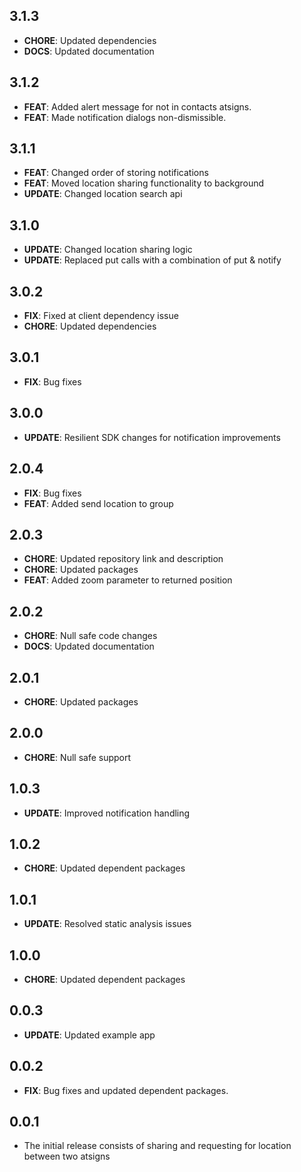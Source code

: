 ## 3.1.3
- **CHORE**: Updated dependencies
- **DOCS**: Updated documentation

## 3.1.2
- **FEAT**: Added alert message for not in contacts atsigns.
- **FEAT**: Made notification dialogs non-dismissible.

## 3.1.1
- **FEAT**: Changed order of storing notifications
- **FEAT**: Moved location sharing functionality to background
- **UPDATE**: Changed location search api

## 3.1.0
- **UPDATE**: Changed location sharing logic
- **UPDATE**: Replaced put calls with a combination of put & notify

## 3.0.2
- **FIX**: Fixed at client dependency issue
- **CHORE**: Updated dependencies

## 3.0.1
- **FIX**: Bug fixes

## 3.0.0
- **UPDATE**: Resilient SDK changes for notification improvements

## 2.0.4
- **FIX**: Bug fixes
- **FEAT**: Added send location to group

## 2.0.3
- **CHORE**: Updated repository link and description
- **CHORE**: Updated packages
- **FEAT**: Added zoom parameter to returned position

## 2.0.2
- **CHORE**: Null safe code changes
- **DOCS**: Updated documentation

## 2.0.1
- **CHORE**: Updated packages

## 2.0.0
- **CHORE**: Null safe support

## 1.0.3
- **UPDATE**: Improved notification handling

## 1.0.2
- **CHORE**: Updated dependent packages

## 1.0.1
- **UPDATE**: Resolved static analysis issues

## 1.0.0
- **CHORE**: Updated dependent packages

## 0.0.3
- **UPDATE**: Updated example app

## 0.0.2
- **FIX**: Bug fixes and updated dependent packages.

## 0.0.1
- The initial release consists of sharing and requesting for location between two atsigns
